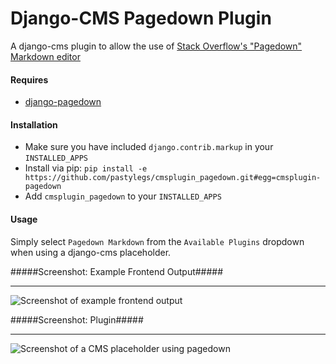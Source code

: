 Django-CMS Pagedown Plugin
===============

A django-cms plugin to allow the use of [Stack Overflow&#39;s &quot;Pagedown&quot; Markdown editor](http://code.google.com/p/pagedown/)

#### Requires ####

- [django-pagedown](https://github.com/pastylegs/django-pagedown)

#### Installation ####

- Make sure you have included `django.contrib.markup` in your `INSTALLED_APPS`
- Install via pip: `pip install -e https://github.com/pastylegs/cmsplugin_pagedown.git#egg=cmsplugin-pagedown` 
- Add `cmsplugin_pagedown` to your `INSTALLED_APPS`

#### Usage ####

Simply select `Pagedown Markdown` from the `Available Plugins` dropdown when using a django-cms placeholder. 

#####Screenshot: Example Frontend Output#####

---

![Screenshot of example frontend output](https://github.com/pastylegs/cmsplugin-pagedown/blob/master/frontend-screenshot.png?raw=true "Screenshot of example frontend output")

#####Screenshot: Plugin#####

---

![Screenshot of a CMS placeholder using pagedown](https://github.com/pastylegs/cmsplugin-pagedown/blob/master/backend-screenshot.png?raw=true "Screenshot of a CMS placeholder using pagedown")